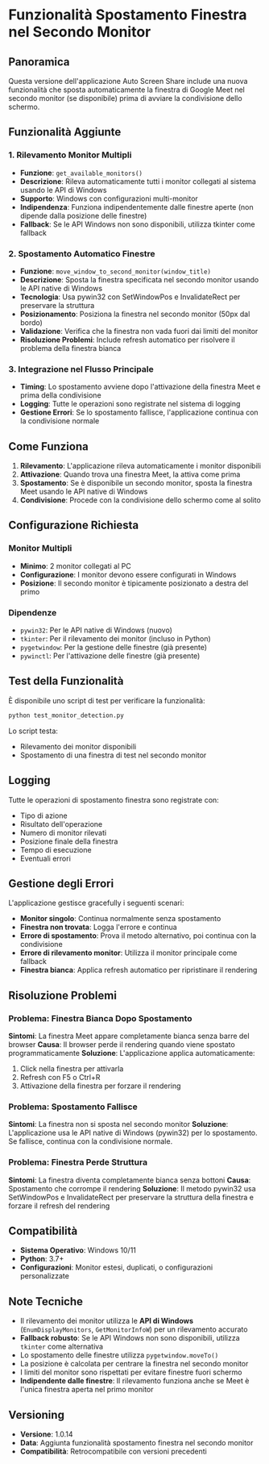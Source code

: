 # Funzionalità Spostamento Finestra nel Secondo Monitor

## Panoramica

Questa versione dell'applicazione Auto Screen Share include una nuova funzionalità che sposta automaticamente la finestra di Google Meet nel secondo monitor (se disponibile) prima di avviare la condivisione dello schermo.

## Funzionalità Aggiunte

### 1. Rilevamento Monitor Multipli
- **Funzione**: `get_available_monitors()`
- **Descrizione**: Rileva automaticamente tutti i monitor collegati al sistema usando le API di Windows
- **Supporto**: Windows con configurazioni multi-monitor
- **Indipendenza**: Funziona indipendentemente dalle finestre aperte (non dipende dalla posizione delle finestre)
- **Fallback**: Se le API Windows non sono disponibili, utilizza tkinter come fallback

### 2. Spostamento Automatico Finestre
- **Funzione**: `move_window_to_second_monitor(window_title)`
- **Descrizione**: Sposta la finestra specificata nel secondo monitor usando le API native di Windows
- **Tecnologia**: Usa pywin32 con SetWindowPos e InvalidateRect per preservare la struttura
- **Posizionamento**: Posiziona la finestra nel secondo monitor (50px dal bordo)
- **Validazione**: Verifica che la finestra non vada fuori dai limiti del monitor
- **Risoluzione Problemi**: Include refresh automatico per risolvere il problema della finestra bianca

### 3. Integrazione nel Flusso Principale
- **Timing**: Lo spostamento avviene dopo l'attivazione della finestra Meet e prima della condivisione
- **Logging**: Tutte le operazioni sono registrate nel sistema di logging
- **Gestione Errori**: Se lo spostamento fallisce, l'applicazione continua con la condivisione normale

## Come Funziona

1. **Rilevamento**: L'applicazione rileva automaticamente i monitor disponibili
2. **Attivazione**: Quando trova una finestra Meet, la attiva come prima
3. **Spostamento**: Se è disponibile un secondo monitor, sposta la finestra Meet usando le API native di Windows
4. **Condivisione**: Procede con la condivisione dello schermo come al solito

## Configurazione Richiesta

### Monitor Multipli
- **Minimo**: 2 monitor collegati al PC
- **Configurazione**: I monitor devono essere configurati in Windows
- **Posizione**: Il secondo monitor è tipicamente posizionato a destra del primo

### Dipendenze
- `pywin32`: Per le API native di Windows (nuovo)
- `tkinter`: Per il rilevamento dei monitor (incluso in Python)
- `pygetwindow`: Per la gestione delle finestre (già presente)
- `pywinctl`: Per l'attivazione delle finestre (già presente)

## Test della Funzionalità

È disponibile uno script di test per verificare la funzionalità:

```bash
python test_monitor_detection.py
```

Lo script testa:
- Rilevamento dei monitor disponibili
- Spostamento di una finestra di test nel secondo monitor

## Logging

Tutte le operazioni di spostamento finestra sono registrate con:
- Tipo di azione
- Risultato dell'operazione
- Numero di monitor rilevati
- Posizione finale della finestra
- Tempo di esecuzione
- Eventuali errori

## Gestione degli Errori

L'applicazione gestisce gracefully i seguenti scenari:
- **Monitor singolo**: Continua normalmente senza spostamento
- **Finestra non trovata**: Logga l'errore e continua
- **Errore di spostamento**: Prova il metodo alternativo, poi continua con la condivisione
- **Errore di rilevamento monitor**: Utilizza il monitor principale come fallback
- **Finestra bianca**: Applica refresh automatico per ripristinare il rendering

## Risoluzione Problemi

### Problema: Finestra Bianca Dopo Spostamento
**Sintomi**: La finestra Meet appare completamente bianca senza barre del browser
**Causa**: Il browser perde il rendering quando viene spostato programmaticamente
**Soluzione**: L'applicazione applica automaticamente:
1. Click nella finestra per attivarla
2. Refresh con F5 o Ctrl+R
3. Attivazione della finestra per forzare il rendering

### Problema: Spostamento Fallisce
**Sintomi**: La finestra non si sposta nel secondo monitor
**Soluzione**: L'applicazione usa le API native di Windows (pywin32) per lo spostamento. Se fallisce, continua con la condivisione normale.

### Problema: Finestra Perde Struttura
**Sintomi**: La finestra diventa completamente bianca senza bottoni
**Causa**: Spostamento che corrompe il rendering
**Soluzione**: Il metodo pywin32 usa SetWindowPos e InvalidateRect per preservare la struttura della finestra e forzare il refresh del rendering

## Compatibilità

- **Sistema Operativo**: Windows 10/11
- **Python**: 3.7+
- **Configurazioni**: Monitor estesi, duplicati, o configurazioni personalizzate

## Note Tecniche

- Il rilevamento dei monitor utilizza le **API di Windows** (`EnumDisplayMonitors`, `GetMonitorInfoW`) per un rilevamento accurato
- **Fallback robusto**: Se le API Windows non sono disponibili, utilizza `tkinter` come alternativa
- Lo spostamento delle finestre utilizza `pygetwindow.moveTo()`
- La posizione è calcolata per centrare la finestra nel secondo monitor
- I limiti del monitor sono rispettati per evitare finestre fuori schermo
- **Indipendente dalle finestre**: Il rilevamento funziona anche se Meet è l'unica finestra aperta nel primo monitor

## Versioning

- **Versione**: 1.0.14
- **Data**: Aggiunta funzionalità spostamento finestra nel secondo monitor
- **Compatibilità**: Retrocompatibile con versioni precedenti
